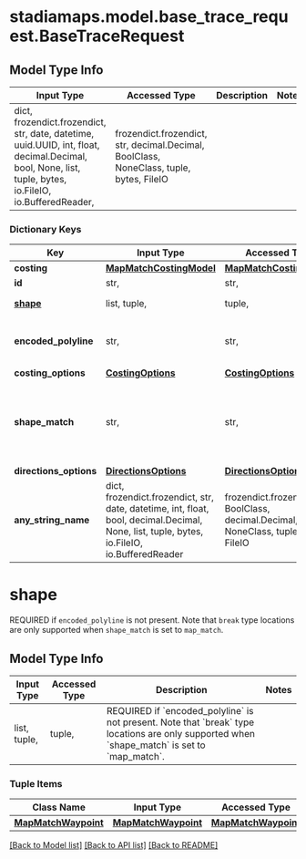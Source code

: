 # stadiamaps.model.base_trace_request.BaseTraceRequest

## Model Type Info
Input Type | Accessed Type | Description | Notes
------------ | ------------- | ------------- | -------------
dict, frozendict.frozendict, str, date, datetime, uuid.UUID, int, float, decimal.Decimal, bool, None, list, tuple, bytes, io.FileIO, io.BufferedReader,  | frozendict.frozendict, str, decimal.Decimal, BoolClass, NoneClass, tuple, bytes, FileIO |  | 

### Dictionary Keys
Key | Input Type | Accessed Type | Description | Notes
------------ | ------------- | ------------- | ------------- | -------------
**costing** | [**MapMatchCostingModel**](MapMatchCostingModel.md) | [**MapMatchCostingModel**](MapMatchCostingModel.md) |  | 
**id** | str,  | str,  | An identifier to disambiguate requests (echoed by the server). | [optional] 
**[shape](#shape)** | list, tuple,  | tuple,  | REQUIRED if &#x60;encoded_polyline&#x60; is not present. Note that &#x60;break&#x60; type locations are only supported when &#x60;shape_match&#x60; is set to &#x60;map_match&#x60;. | [optional] 
**encoded_polyline** | str,  | str,  | REQUIRED if &#x60;shape&#x60; is not present. An encoded polyline (https://developers.google.com/maps/documentation/utilities/polylinealgorithm). Note that the polyline must be encoded with 6 digits of precision rather than the usual 5. | [optional] 
**costing_options** | [**CostingOptions**](CostingOptions.md) | [**CostingOptions**](CostingOptions.md) |  | [optional] 
**shape_match** | str,  | str,  | Three snapping modes provide some control over how the map matching occurs. &#x60;edge_walk&#x60; is fast, but requires extremely precise data that matches the route graph almost perfectly. &#x60;map_snap&#x60; can handle significantly noisier data, but is very expensive. &#x60;walk_or_snap&#x60;, the default, tries to use edge walking first and falls back to map matching if edge walking fails. In general, you should not need to change this parameter unless you want to trace a multi-leg route with multiple &#x60;break&#x60; locations in the &#x60;shape&#x60;. | [optional] must be one of ["edge_walk", "map_snap", "walk_or_snap", ] 
**directions_options** | [**DirectionsOptions**](DirectionsOptions.md) | [**DirectionsOptions**](DirectionsOptions.md) |  | [optional] 
**any_string_name** | dict, frozendict.frozendict, str, date, datetime, int, float, bool, decimal.Decimal, None, list, tuple, bytes, io.FileIO, io.BufferedReader | frozendict.frozendict, str, BoolClass, decimal.Decimal, NoneClass, tuple, bytes, FileIO | any string name can be used but the value must be the correct type | [optional]

# shape

REQUIRED if `encoded_polyline` is not present. Note that `break` type locations are only supported when `shape_match` is set to `map_match`.

## Model Type Info
Input Type | Accessed Type | Description | Notes
------------ | ------------- | ------------- | -------------
list, tuple,  | tuple,  | REQUIRED if &#x60;encoded_polyline&#x60; is not present. Note that &#x60;break&#x60; type locations are only supported when &#x60;shape_match&#x60; is set to &#x60;map_match&#x60;. | 

### Tuple Items
Class Name | Input Type | Accessed Type | Description | Notes
------------- | ------------- | ------------- | ------------- | -------------
[**MapMatchWaypoint**](MapMatchWaypoint.md) | [**MapMatchWaypoint**](MapMatchWaypoint.md) | [**MapMatchWaypoint**](MapMatchWaypoint.md) |  | 

[[Back to Model list]](../../README.md#documentation-for-models) [[Back to API list]](../../README.md#documentation-for-api-endpoints) [[Back to README]](../../README.md)


